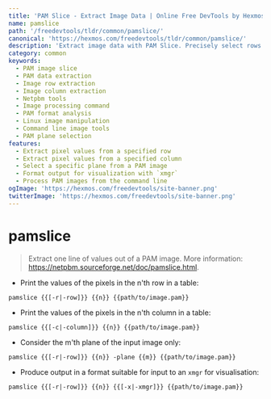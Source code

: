 ```yaml
---
title: 'PAM Slice - Extract Image Data | Online Free DevTools by Hexmos'
name: pamslice
path: '/freedevtools/tldr/common/pamslice/'
canonical: 'https://hexmos.com/freedevtools/tldr/common/pamslice/'
description: 'Extract image data with PAM Slice. Precisely select rows or columns from PAM images. Free online tool, no registration required.'
category: common
keywords:
  - PAM image slice
  - PAM data extraction
  - Image row extraction
  - Image column extraction
  - Netpbm tools
  - Image processing command
  - PAM format analysis
  - Linux image manipulation
  - Command line image tools
  - PAM plane selection
features:
  - Extract pixel values from a specified row
  - Extract pixel values from a specified column
  - Select a specific plane from a PAM image
  - Format output for visualization with `xmgr`
  - Process PAM images from the command line
ogImage: 'https://hexmos.com/freedevtools/site-banner.png'
twitterImage: 'https://hexmos.com/freedevtools/site-banner.png'
---
```


# pamslice

> Extract one line of values out of a PAM image.
> More information: <https://netpbm.sourceforge.net/doc/pamslice.html>.

- Print the values of the pixels in the n'th row in a table:

`pamslice {{[-r|-row]}} {{n}} {{path/to/image.pam}}`

- Print the values of the pixels in the n'th column in a table:

`pamslice {{[-c|-column]}} {{n}} {{path/to/image.pam}}`

- Consider the m'th plane of the input image only:

`pamslice {{[-r|-row]}} {{n}} -plane {{m}} {{path/to/image.pam}}`

- Produce output in a format suitable for input to an `xmgr` for visualisation:

`pamslice {{[-r|-row]}} {{n}} {{[-x|-xmgr]}} {{path/to/image.pam}}`
